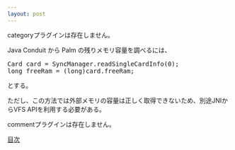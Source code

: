 ```yaml
---
layout: post
---
```

<p><span class="error">categoryプラグインは存在しません。</span></p>
<p>Java Conduit から Palm の残りメモリ容量を調べるには、</p>
<pre>Card card = SyncManager.readSingleCardInfo(0);
long freeRam = (long)card.freeRam;
</pre>
<p>とする。</p>
<p>ただし、この方法では外部メモリの容量は正しく取得できないため、別途JNIからVFS APIを利用する必要がある。</p>
<p><span class="error">commentプラグインは存在しません。</span> </p>
<p><a href="/?page=Palm+Tips" class="wikipage">目次</a></p>

